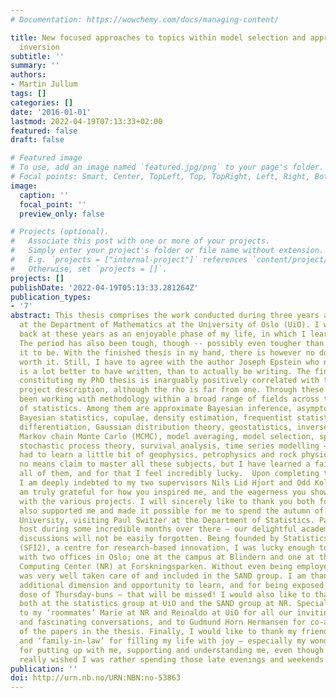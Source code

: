 ```yaml
---
# Documentation: https://wowchemy.com/docs/managing-content/

title: New focused approaches to topics within model selection and approximate Bayesian
  inversion
subtitle: ''
summary: ''
authors:
- Martin Jullum
tags: []
categories: []
date: '2016-01-01'
lastmod: 2022-04-19T07:13:33+02:00
featured: false
draft: false

# Featured image
# To use, add an image named `featured.jpg/png` to your page's folder.
# Focal points: Smart, Center, TopLeft, Top, TopRight, Left, Right, BottomLeft, Bottom, BottomRight.
image:
  caption: ''
  focal_point: ''
  preview_only: false

# Projects (optional).
#   Associate this post with one or more of your projects.
#   Simply enter your project's folder or file name without extension.
#   E.g. `projects = ["internal-project"]` references `content/project/deep-learning/index.md`.
#   Otherwise, set `projects = []`.
projects: []
publishDate: '2022-04-19T05:13:33.281264Z'
publication_types:
- '7'
abstract: This thesis comprises the work conducted during three years as a PhD student
  at the Department of Mathematics at the University of Oslo (UiO). I will be looking
  back at these years as an enjoyable phase of my life, in which I learned a lot.
  The period has also been tough, though -- possibly even tougher than I expected
  it to be. With the finished thesis in my hand, there is however no doubt it was
  worth it. Still, I have to agree with the author Joseph Epstein who noted that it
  is a lot better to have written, than to actually be writing. The final product
  constituting my PhD thesis is inarguably positively correlated with the original
  project description, although the rho is far from one. Through these years I have
  been working with methodology within a broad range of fields across the science
  of statistics. Among them are approximate Bayesian inference, asymptotic theory,
  Bayesian statistics, copulae, density estimation, frequentist statistics, functional
  differentiation, Gaussian distribution theory, geostatistics, inverse problems,
  Markov chain Monte Carlo (MCMC), model averaging, model selection, spatial statistics,
  stochastic process theory, survival analysis, time series modelling – and I even
  had to learn a little bit of geophysics, petrophysics and rock physics. I do by
  no means claim to master all these subjects, but I have learned a fair amount about
  all of them, and for that I feel incredibly lucky.  Upon completing this thesis,
  I am deeply indebted to my two supervisors Nils Lid Hjort and Odd Kolbjørnsen. I
  am truly grateful for how you inspired me, and the eagerness you showed while working
  with the various projects. I will sincerely like to thank you both for that. You
  also supported me and made it possible for me to spend the autumn of 2014 at Stanford
  University, visiting Paul Switzer at the Department of Statistics. Paul was an outstanding
  host during some incredible months over there – our delightful academic and non-academic
  discussions will not be easily forgotten. Being founded by Statistics for Innovation
  (SFI2), a centre for research-based innovation, I was lucky enough to be awarded
  with two offices in Oslo; one at the campus at Blindern and one at the Norwegian
  Computing Center (NR) at Forskningsparken. Without even being employed at NR, I
  was very well taken care of and included in the SAND group. I am thankful for that
  additional dimension and opportunity to learn, and for being exposed to the weekly
  dose of Thursday-buns – that will be missed! I would also like to thank all my colleagues,
  both at the statistics group at UiO and the SAND group at NR. Special thanks go
  to my ‘roommates’ Marie at NR and Reinaldo at UiO for all our inviting discussions
  and fascinating conversations, and to Gudmund Horn Hermansen for co-authoring one
  of the papers in the thesis. Finally, I would like to thank my friends, family,
  and ‘family-in-law’ for filling my life with joy – especially my wonderful Elin
  for putting up with me, supporting and understanding me, even though I know you
  really wished I was rather spending those late evenings and weekends with you.
publication: ''
doi: http://urn.nb.no/URN:NBN:no-53863
---
```

